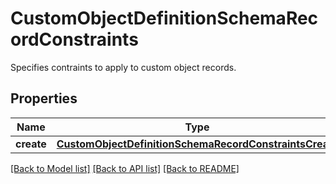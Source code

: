 # CustomObjectDefinitionSchemaRecordConstraints

Specifies contraints to apply to custom object records. 
## Properties
Name | Type | Description | Notes
------------ | ------------- | ------------- | -------------
**create** | [**CustomObjectDefinitionSchemaRecordConstraintsCreate**](CustomObjectDefinitionSchemaRecordConstraintsCreate.md) |  | [optional] 

[[Back to Model list]](../README.md#documentation-for-models) [[Back to API list]](../README.md#documentation-for-api-endpoints) [[Back to README]](../README.md)


